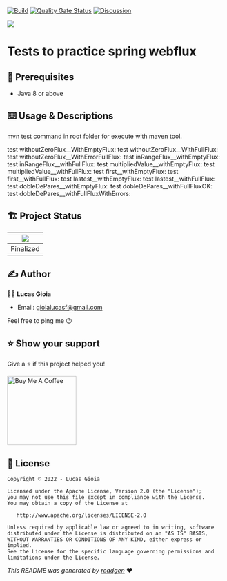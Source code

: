 [![Build](https://github.com/lucas-gio/spring-webflux-practices/actions/workflows/build.yml/badge.svg)](https://github.com/lucas-gio/spring-webflux-practices/actions/workflows/build.yml)
[![Quality Gate Status](https://sonarcloud.io/api/project_badges/measure?project=lucas-gio_webflux-practicas-introduccion&metric=alert_status)](https://sonarcloud.io/summary/new_code?id=lucas-gio_webflux-practicas-introduccion)
[![Discussion](https://img.shields.io/badge/chat-Discussion-blueviolet)](https://github.com/lucas-gio/spring-webflux-practices/discussions)

![](cover.jpeg)

# Tests to practice spring webflux

## 🦿 Prerequisites

- Java 8 or above

## ⌨️ Usage & Descriptions

mvn test command in root folder for execute with maven tool.

test withoutZeroFlux__WithEmptyFlux: 
test withoutZeroFlux__WithFullFlux: 
test withoutZeroFlux__WithErrorFullFlux: 
test inRangeFlux__withEmptyFlux: 
test inRangeFlux__withFullFlux: 
test multipliedValue__withEmptyFlux: 
test multipliedValue__withFullFlux: 
test first__withEmptyFlux: 
test first__withFullFlux: 
test lastest__withEmptyFlux: 
test lastest__withFullFlux: 
test dobleDePares__withEmptyFlux: 
test dobleDePares__withFullFluxOK: 
test dobleDePares__withFullFluxWithErrors: 

## 🏗 Project Status

|![](https://i.giphy.com/media/7Sk1DclBgQoVyGCSPx/giphy.gif) |
|:--:|
| Finalized |

## ✍️ Author

🧑🏻 **Lucas Gioia**

* Email: gioialucasf@gmail.com

Feel free to ping me 😉

## ⭐️ Show your support

Give a ⭐️ if this project helped you!

<a href="https://www.buymeacoffee.com/lucasgioia" target="_blank">
    <img src="https://cdn.buymeacoffee.com/buttons/v2/default-yellow.png" alt="Buy Me A Coffee" width="160">
</a>

## 📝 License

```
Copyright © 2022 - Lucas Gioia

Licensed under the Apache License, Version 2.0 (the "License");
you may not use this file except in compliance with the License.
You may obtain a copy of the License at

   http://www.apache.org/licenses/LICENSE-2.0

Unless required by applicable law or agreed to in writing, software
distributed under the License is distributed on an "AS IS" BASIS,
WITHOUT WARRANTIES OR CONDITIONS OF ANY KIND, either express or implied.
See the License for the specific language governing permissions and
limitations under the License.
```

_This README was generated by [readgen](https://github.com/theapache64/readgen)_ ❤
